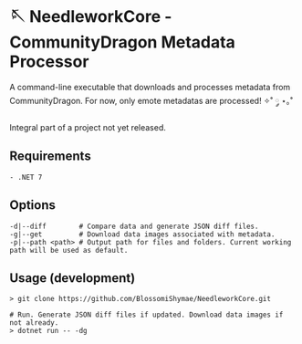 # 🪡 NeedleworkCore - CommunityDragon Metadata Processor
A command-line executable that downloads and processes metadata from CommunityDragon.
For now, only emote metadatas are processed! ✧˚ ༘ ⋆｡˚

Integral part of a project not yet released.

## Requirements
    - .NET 7

## Options
```shell
-d|--diff        # Compare data and generate JSON diff files.
-g|--get         # Download data images associated with metadata.
-p|--path <path> # Output path for files and folders. Current working path will be used as default.
```

## Usage (development)
```shell
> git clone https://github.com/BlossomiShymae/NeedleworkCore.git

# Run. Generate JSON diff files if updated. Download data images if not already.
> dotnet run -- -dg
```

